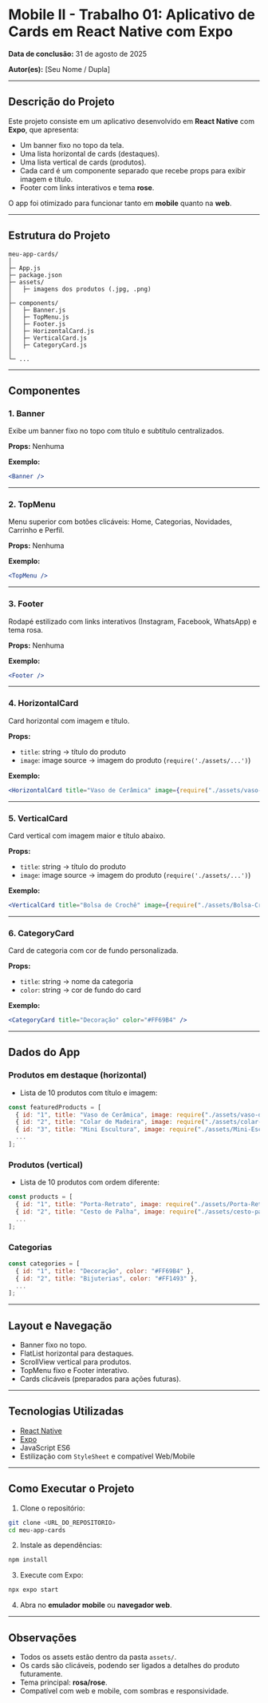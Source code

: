 # Mobile II - Trabalho 01: Aplicativo de Cards em React Native com Expo

**Data de conclusão:** 31 de agosto de 2025

**Autor(es):** \[Seu Nome / Dupla]

---

## Descrição do Projeto

Este projeto consiste em um aplicativo desenvolvido em **React Native** com **Expo**, que apresenta:

* Um banner fixo no topo da tela.
* Uma lista horizontal de cards (destaques).
* Uma lista vertical de cards (produtos).
* Cada card é um componente separado que recebe props para exibir imagem e título.
* Footer com links interativos e tema **rose**.

O app foi otimizado para funcionar tanto em **mobile** quanto na **web**.

---

## Estrutura do Projeto

```
meu-app-cards/
│
├─ App.js
├─ package.json
├─ assets/
│   ├─ imagens dos produtos (.jpg, .png)
│
├─ components/
│   ├─ Banner.js
│   ├─ TopMenu.js
│   ├─ Footer.js
│   ├─ HorizontalCard.js
│   ├─ VerticalCard.js
│   ├─ CategoryCard.js
│
└─ ...
```

---

## Componentes

### 1. Banner

Exibe um banner fixo no topo com título e subtítulo centralizados.

**Props:** Nenhuma

**Exemplo:**

```jsx
<Banner />
```

---

### 2. TopMenu

Menu superior com botões clicáveis: Home, Categorias, Novidades, Carrinho e Perfil.

**Props:** Nenhuma

**Exemplo:**

```jsx
<TopMenu />
```

---

### 3. Footer

Rodapé estilizado com links interativos (Instagram, Facebook, WhatsApp) e tema rosa.

**Props:** Nenhuma

**Exemplo:**

```jsx
<Footer />
```

---

### 4. HorizontalCard

Card horizontal com imagem e título.

**Props:**

* `title`: string → título do produto
* `image`: image source → imagem do produto (`require('./assets/...')`)

**Exemplo:**

```jsx
<HorizontalCard title="Vaso de Cerâmica" image={require("./assets/vaso-de-ceramica.jpg")} />
```

---

### 5. VerticalCard

Card vertical com imagem maior e título abaixo.

**Props:**

* `title`: string → título do produto
* `image`: image source → imagem do produto (`require('./assets/...')`)

**Exemplo:**

```jsx
<VerticalCard title="Bolsa de Crochê" image={require("./assets/Bolsa-Crochê.jpg")} />
```

---

### 6. CategoryCard

Card de categoria com cor de fundo personalizada.

**Props:**

* `title`: string → nome da categoria
* `color`: string → cor de fundo do card

**Exemplo:**

```jsx
<CategoryCard title="Decoração" color="#FF69B4" />
```

---

## Dados do App

### Produtos em destaque (horizontal)

* Lista de 10 produtos com título e imagem:

```javascript
const featuredProducts = [
  { id: "1", title: "Vaso de Cerâmica", image: require("./assets/vaso-de-ceramica.jpg") },
  { id: "2", title: "Colar de Madeira", image: require("./assets/colar-de-madeira.jpg") },
  { id: "3", title: "Mini Escultura", image: require("./assets/Mini-Escultura.jpg") },
  ...
];
```

### Produtos (vertical)

* Lista de 10 produtos com ordem diferente:

```javascript
const products = [
  { id: "1", title: "Porta-Retrato", image: require("./assets/Porta-Retrato.jpg") },
  { id: "2", title: "Cesto de Palha", image: require("./assets/cesto-palha.jpg") },
  ...
];
```

### Categorias

```javascript
const categories = [
  { id: "1", title: "Decoração", color: "#FF69B4" },
  { id: "2", title: "Bijuterias", color: "#FF1493" },
  ...
];
```

---

## Layout e Navegação

* Banner fixo no topo.
* FlatList horizontal para destaques.
* ScrollView vertical para produtos.
* TopMenu fixo e Footer interativo.
* Cards clicáveis (preparados para ações futuras).

---

## Tecnologias Utilizadas

* [React Native](https://reactnative.dev/)
* [Expo](https://expo.dev/)
* JavaScript ES6
* Estilização com `StyleSheet` e compatível Web/Mobile

---

## Como Executar o Projeto

1. Clone o repositório:

```bash
git clone <URL_DO_REPOSITORIO>
cd meu-app-cards
```

2. Instale as dependências:

```bash
npm install
```

3. Execute com Expo:

```bash
npx expo start
```

4. Abra no **emulador mobile** ou **navegador web**.

---

## Observações

* Todos os assets estão dentro da pasta `assets/`.
* Os cards são clicáveis, podendo ser ligados a detalhes do produto futuramente.
* Tema principal: **rosa/rose**.
* Compatível com web e mobile, com sombras e responsividade.
